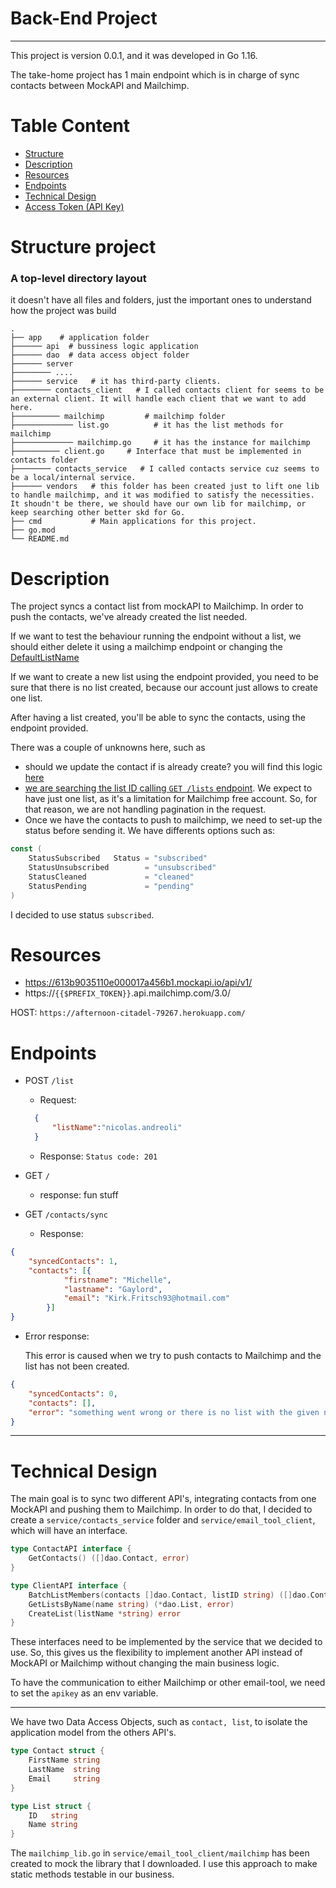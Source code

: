 # Back-End Project

****

This project is version 0.0.1, and it was developed in Go 1.16.

The take-home project has 1 main endpoint which is in charge of sync contacts between MockAPI and Mailchimp.

# Table Content

- [Structure](#structure-project)
- [Description](#description)
- [Resources](#resources)
- [Endpoints](#endpoints)
- [Technical Design](#technical-design)
- [Access Token (API Key)](#access-tokens)


# Structure project

### A top-level directory layout 
it doesn't have all files and folders, just the important ones to understand how the project was build 

    .
    ├── app    # application folder
    ├────── api  # bussiness logic application
    ├────── dao  # data access object folder
    ├────── server    
    ├──────── ....
    ├────── service   # it has third-party clients.
    ├──────── contacts_client   # I called contacts client for seems to be an external client. It will handle each client that we want to add here.
    ├────────── mailchimp         # mailchimp folder
    ├───────────── list.go          # it has the list methods for mailchimp
    ├───────────── mailchimp.go     # it has the instance for mailchimp
    ├────────── client.go     # Interface that must be implemented in contacts folder
    ├──────── contacts_service   # I called contacts service cuz seems to be a local/internal service.
    ├────── vendors   # this folder has been created just to lift one lib to handle mailchimp, and it was modified to satisfy the necessities. It shoudn't be there, we should have our own lib for mailchimp, or keep searching other better skd for Go. 
    ├── cmd           # Main applications for this project.
    ├── go.mod    
    └── README.md

# Description

The project syncs a contact list from mockAPI to Mailchimp. In order to push the contacts, we've already created the list needed.

If we want to test the behaviour running the endpoint without a list, we should either delete it using a mailchimp endpoint or changing the [DefaultListName](https://github.com/nicolasksq/take-home/blob/master/app/service/email_tool_client/mailchimp/list.go#L11)

If we want to create a new list using the endpoint provided, you need to be sure that there is no list created, because our account just allows to create one list.

After having a list created, you'll be able to sync the contacts, using the endpoint provided.

There was a couple of unknowns here, such as
- should we update the contact if is already create? you will find this logic [here](https://github.com/nicolasksq/take-home/blob/master/app/service/email_tool_client/mailchimp/list.go#L81)
- [we are searching the list ID calling `GET /lists` endpoint](https://github.com/nicolasksq/take-home/blob/master/app/service/email_tool_client/mailchimp/list.go#L45). We expect to have just one list, as it's a limitation for Mailchimp free account. So, for that reason, we are not handling pagination in the request.
- Once we have the contacts to push to mailchimp, we need to set-up the status before sending it. We have differents options such as: 
```go 
const (
	StatusSubscribed   Status = "subscribed"
	StatusUnsubscribed        = "unsubscribed"
	StatusCleaned             = "cleaned"
	StatusPending             = "pending"
)
``` 
I decided to use status `subscribed`.

# Resources

- https://613b9035110e000017a456b1.mockapi.io/api/v1/
- https://`{{$PREFIX_TOKEN}}`.api.mailchimp.com/3.0/

HOST: `https://afternoon-citadel-79267.herokuapp.com/`

#  Endpoints
- POST `/list`
  - Request: 
  ```json 
    {
        "listName":"nicolas.andreoli"
    }
    ```
  - Response:
    `Status code: 201`

- GET `/`
    - response: fun stuff
    

- GET `/contacts/sync`
    - Response:
```json 
{
    "syncedContacts": 1,
    "contacts": [{
            "firstname": "Michelle",
            "lastname": "Gaylord",
            "email": "Kirk.Fritsch93@hotmail.com"
        }]
}
```
  - Error response:
    
      This error is caused when we try to push contacts to Mailchimp and the list has not been created.
    
```json 
{
	"syncedContacts": 0,
	"contacts": [],
	"error": "something went wrong or there is no list with the given name"
}
```
    
***

# Technical Design

The main goal is to sync two different API's, integrating contacts from one MockAPI and pushing them to Mailchimp.
In order to do that, I decided to create a `service/contacts_service` folder and `service/email_tool_client`, which will have an interface.
```go 
type ContactAPI interface {
    GetContacts() ([]dao.Contact, error)
}

type ClientAPI interface {
    BatchListMembers(contacts []dao.Contact, listID string) ([]dao.Contact, error)
    GetListsByName(name string) (*dao.List, error)
    CreateList(listName *string) error
}
```

These interfaces need to be implemented by the service that we decided to use. So, this gives us the flexibility to implement another API instead of MockAPI or Mailchimp without changing the main business logic.

To have the communication to either Mailchimp or other email-tool, we need to set the `apikey` as an env variable.

-----

We have two Data Access Objects, such as `contact, list`,  to isolate the application model from the others API's.
```go 
type Contact struct {
	FirstName string
	LastName  string
	Email     string
}

type List struct {
	ID   string
	Name string
}
```

The `mailchimp_lib.go` in `service/email_tool_client/mailchimp` has been created to mock the library that I downloaded. 
I use this approach to make static methods testable in our business.

[https://github.com/nicolasksq/take-home/blob/master/app/service/email_tool_client/mailchimp/list.go#L10]: https://github.com/nicolasksq/take-home/blob/master/app/service/contacts_client/mailchimp/list.go#L10

[here]: https://github.com/nicolasksq/take-home/blob/master/app/service/contacts_client/mailchimp/list.go#L91

[https://github.com/nicolasksq/take-home/blob/master/app/service/email_tool_client/mailchimp/list.go#L91]: https://github.com/nicolasksq/take-home/blob/master/app/service/contacts_client/mailchimp/list.go#L91

[https://github.com/nicolasksq/take-home/blob/master/app/service/email_tool_client/mailchimp/list.go#L43]: https://github.com/nicolasksq/take-home/blob/master/app/service/contacts_client/mailchimp/list.go#L43
